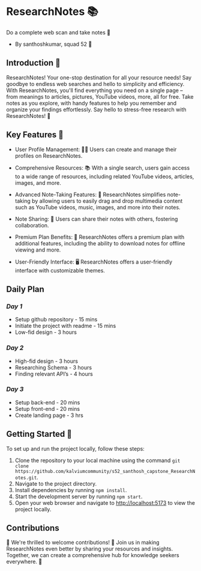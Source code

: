 # ResearchNotes 📚
 Do a complete web scan and take notes 📝
- By santhoshkumar, squad 52 🚀


## Introduction 🌟

   ResearchNotes! Your one-stop destination for all your resource needs! Say goodbye to endless web searches and hello to simplicity and efficiency. With ResearchNotes, you'll find everything you need on a single page – from meanings to articles, pictures, YouTube videos, more, all for free. Take notes as you explore, with handy features to help you remember and organize your findings effortlessly. Say hello to stress-free research with ResearchNotes! 🎉

## Key Features 🚀

- User Profile Management: 🧑‍💼 Users can create and manage their profiles on ResearchNotes.

- Comprehensive Resources: 📚 With a single search, users gain access to a wide range of resources, including related YouTube videos, articles, images, and more.

- Advanced Note-Taking Features: 📝 ResearchNotes simplifies note-taking by allowing users to easily drag and drop multimedia content such as YouTube videos, music, images, and more into their notes.

- Note Sharing: 🤝 Users can share their notes with others, fostering collaboration.

- Premium Plan Benefits: 💎 ResearchNotes offers a premium plan with additional features, including the ability to download notes for offline viewing and more.

- User-Friendly Interface: 🖥️ ResearchNotes offers a user-friendly interface with customizable themes.


## **Daily Plan**

### *Day 1*

- Setup github repository  - 15 mins
- Initiate the project with readme  - 15 mins
- Low-fid design - 3 hours

### *Day 2*


- High-fid design - 3 hours
- Researching Schema - 3 hours
- Finding relevant API’s - 4 hours


### *Day 3*

- Setup back-end - 20 mins
- Setup front-end - 20 mins
- Create landing page - 3 hrs


## Getting Started 🌟

To set up and run the project locally, follow these steps:

1. Clone the repository to your local machine using the command `git clone https://github.com/kalviumcommunity/s52_santhosh_capstone_ResearchNotes.git`.
2. Navigate to the project directory.
3. Install dependencies by running `npm install`.
4. Start the development server by running `npm start`.
5. Open your web browser and navigate to [http://localhost:5173](http://localhost:5173) to view the project locally.

## Contributions

🎉 We're thrilled to welcome contributions! 🌟 Join us in making ResearchNotes even better by sharing your resources and insights. Together, we can create a comprehensive hub for knowledge seekers everywhere. 🚀


